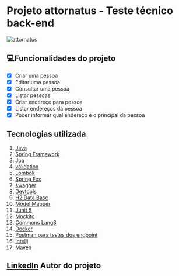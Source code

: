 # Projeto attornatus - Teste técnico back-end 
![attornatus](https://tse3.mm.bing.net/th?id=OIP.wFjw1V82lNFlQPQzguWEBgHaHa&pid=Api&P=0)



## 💻Funcionalidades do projeto
- [x] Criar uma pessoa
- [x] Editar uma pessoa
- [x] Consultar uma pessoa
- [x] Listar pessoas
- [x] Criar endereço para pessoa
- [x] Listar endereços da pessoa
- [x] Poder informar qual endereço é o principal da pessoa

## Tecnologias utilizada
1.  [Java]()
2.  [Spring Framework]()
3.  [Jpa]()
4.  [validation]()
5.  [Lombok]()
6.  [Spring Fox]()
7.  [swagger]()
8.  [Devtools]()
9.  [H2 Data Base]()
10. [Model Mapper]()
11. [Junit 5]()
12. [Mockito]()
13. [Commons Lang3]()
14. [Docker]()
15. [Postman para testes dos endpoint]()
16. [Intelij]()
17. [Maven]()


## [LinkedIn](https://www.linkedin.com/in/leonardo-costa-3558801b4/) Autor do projeto

